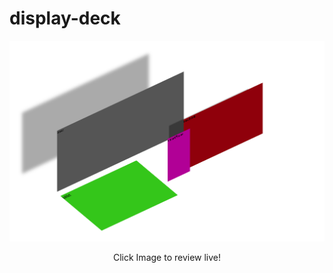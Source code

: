 # display-deck

<div align="center">
  <a href="https://rogueathletic.github.io/display-deck/">
<img src="https://github.com/rogueathletic/display-deck/blob/master/Screen%20Shot%202019-05-16%20at%202.50.59%20PM.png?raw=true"></a></div>
<p align="center">Click Image to review live!</p>
